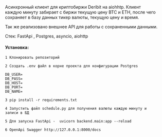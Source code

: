 Асинхронный клиент для криптобиржи Deribit на aiohhtp.
Клиент каждую минуту забирает с биржи текущую цену BTC и ETH, после
чего сохраняет в базу данных тикер валюты, текущую цену и время.

Так же реализовано внешнее API для работы с сохраненными данными.

Стек:
FastApi , Postgres, asyncio, aiohttp

#### Установка:

```
1 Клонировать репозиторий

2 Создать .env файл в корне проекта для конфигурации Postgres

DB_USER=
DB_PASS=
DB_HOST=
DB_PORT=
DB_NAME=

3 pip install -r requirements.txt

4 Запустить файл schedule.py для получения валюты каждую минуту и записи в БД

5 Для запуска FastApi -  uvicorn backend.main:app --reload

6 OpenApi Swagger http://127.0.0.1:8000/docs
```



